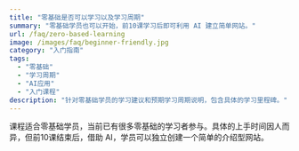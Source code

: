 ```yaml
---
title: "零基础是否可以学习以及学习周期"
summary: "零基础学员也可以开始，前10课学习后即可利用 AI 建立简单网站。"
url: /faq/zero-based-learning
image: /images/faq/beginner-friendly.jpg
category: "入门指南"
tags:
  - "零基础"
  - "学习周期"
  - "AI应用"
  - "入门课程"
description: "针对零基础学员的学习建议和预期学习周期说明，包含具体的学习里程碑。"
---
```


课程适合零基础学员，当前已有很多零基础的学习者参与。具体的上手时间因人而异，但前10课结束后，借助 AI，学员可以独立创建一个简单的介绍型网站。
